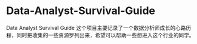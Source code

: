 # Data-Analyst-Survival-Guide
Data Analyst Survival Guide
这个项目主要记录了一个数据分析师成长的心路历程，同时把收集的一些资源罗列出来，希望可以帮助一些想进入这个行业的同学。
